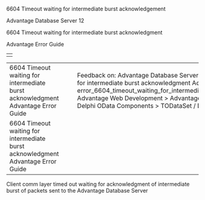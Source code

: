 6604 Timeout waiting for intermediate burst acknowledgement




Advantage Database Server 12  

6604 Timeout waiting for intermediate burst acknowledgment

Advantage Error Guide

|  |
| --- |
|  |

|  |  |  |  |  |
| --- | --- | --- | --- | --- |
| 6604 Timeout waiting for intermediate burst acknowledgment  Advantage Error Guide |  |  | Feedback on: Advantage Database Server 12 - 6604 Timeout waiting for intermediate burst acknowledgment Advantage Error Guide error\_6604\_timeout\_waiting\_for\_intermediate\_burst\_acknowledgement Advantage Web Development > Advantage Delphi OData Client > Delphi OData Components > TODataSet / Dear Support Staff, |  |
| 6604 Timeout waiting for intermediate burst acknowledgment  Advantage Error Guide |  |  |  |  |

Client comm layer timed out waiting for acknowledgment of intermediate burst of packets sent to the Advantage Database Server